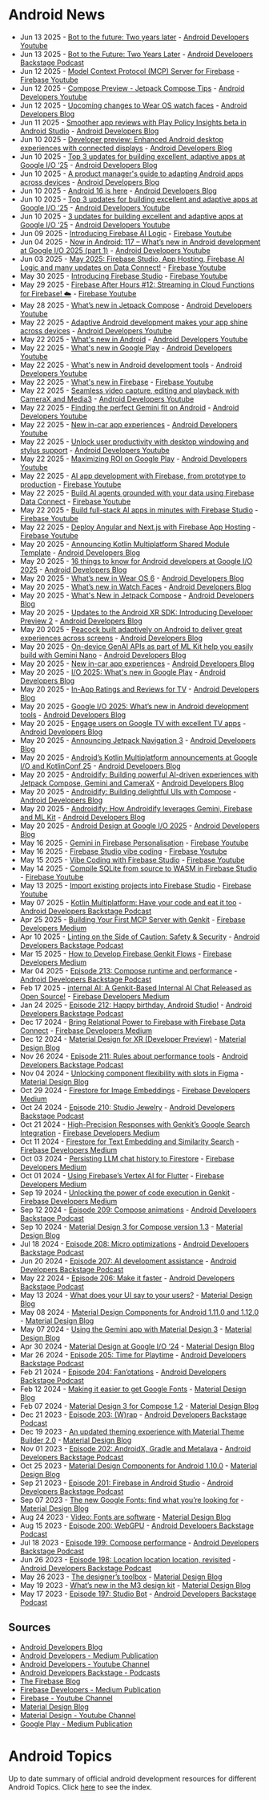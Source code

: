 # Android News

<!-- NEWS:START -->
- Jun 13 2025 - [Bot to the future: Two years later](https://www.youtube.com/watch?v=Dlh6VKtV9fw) - [Android Developers Youtube](https://www.youtube.com/c/AndroidDevelopers)
- Jun 13 2025 - [Bot to the Future: Two Years Later](http://adbackstage.libsyn.com/bot-to-the-future-two-years-later) - [Android Developers Backstage Podcast](https://adbackstage.libsyn.com/)
- Jun 12 2025 - [Model Context Protocol (MCP) Server for Firebase](https://www.youtube.com/watch?v=kgf4yLoYNrE) - [Firebase Youtube](https://www.youtube.com/user/Firebase)
- Jun 12 2025 - [Compose Preview - Jetpack Compose Tips](https://www.youtube.com/watch?v=UnHTlNlzJPw) - [Android Developers Youtube](https://www.youtube.com/c/AndroidDevelopers)
- Jun 12 2025 - [Upcoming changes to Wear OS watch faces](http://android-developers.googleblog.com/2025/06/upcoming-changes-to-wear-os-watch-faces.html) - [Android Developers Blog](https://android-developers.googleblog.com/)
- Jun 11 2025 - [Smoother app reviews with Play Policy Insights beta in Android Studio](http://android-developers.googleblog.com/2025/06/making-it-easier-to-build-safer-apps-google-play.html) - [Android Developers Blog](https://android-developers.googleblog.com/)
- Jun 10 2025 - [Developer preview: Enhanced Android desktop experiences with connected displays](http://android-developers.googleblog.com/2025/06/developer-preview-enhanced-android-desktop-experiences-connected-displays.html) - [Android Developers Blog](https://android-developers.googleblog.com/)
- Jun 10 2025 - [Top 3 updates for building excellent, adaptive apps at Google I/O ‘25](http://android-developers.googleblog.com/2025/06/top-3-updates-for-building-excellent-adaptive-apps-google-io-25.html) - [Android Developers Blog](https://android-developers.googleblog.com/)
- Jun 10 2025 - [A product manager's guide to adapting Android apps across devices](http://android-developers.googleblog.com/2025/06/a-product-manager-guide-to-scaling-android-apps-across-from-factors.html) - [Android Developers Blog](https://android-developers.googleblog.com/)
- Jun 10 2025 - [Android 16 is here](http://android-developers.googleblog.com/2025/06/android-16-is-here.html) - [Android Developers Blog](https://android-developers.googleblog.com/)
- Jun 10 2025 - [Top 3 updates for building excellent and adaptive apps at Google I/O ‘25](https://www.youtube.com/watch?v=KiYHuY3hiZc) - [Android Developers Youtube](https://www.youtube.com/c/AndroidDevelopers)
- Jun 10 2025 - [3 updates for building excellent and adaptive apps at Google I/O ‘25](https://www.youtube.com/watch?v=IK6FUfluN6I) - [Android Developers Youtube](https://www.youtube.com/c/AndroidDevelopers)
- Jun 09 2025 - [Introducing Firebase AI Logic](https://www.youtube.com/watch?v=SZuxc2iT5Uc) - [Firebase Youtube](https://www.youtube.com/user/Firebase)
- Jun 04 2025 - [Now in Android: 117 – What’s new in Android development at Google I/O 2025 (part 1)](https://www.youtube.com/watch?v=Q_ZHnyVFqMc) - [Android Developers Youtube](https://www.youtube.com/c/AndroidDevelopers)
- Jun 03 2025 - [May 2025: Firebase Studio, App Hosting, Firebase AI Logic and many updates on Data Connect!](https://www.youtube.com/watch?v=sqTsIj_t9HU) - [Firebase Youtube](https://www.youtube.com/user/Firebase)
- May 30 2025 - [Introducing Firebase Studio](https://www.youtube.com/watch?v=vVAui3_rvD8) - [Firebase Youtube](https://www.youtube.com/user/Firebase)
- May 29 2025 - [Firebase After Hours #12: Streaming in Cloud Functions for Firebase! ☁️](https://www.youtube.com/watch?v=IuSH0VHazcA) - [Firebase Youtube](https://www.youtube.com/user/Firebase)
- May 28 2025 - [What’s new in Jetpack Compose](https://www.youtube.com/watch?v=89UusPuz8q4) - [Android Developers Youtube](https://www.youtube.com/c/AndroidDevelopers)
- May 22 2025 - [Adaptive Android development makes your app shine across devices](https://www.youtube.com/watch?v=15oPNK1W0Tw) - [Android Developers Youtube](https://www.youtube.com/c/AndroidDevelopers)
- May 22 2025 - [What's new in Android](https://www.youtube.com/watch?v=IaNpcrCSDiI) - [Android Developers Youtube](https://www.youtube.com/c/AndroidDevelopers)
- May 22 2025 - [What's new in Google Play](https://www.youtube.com/watch?v=POUqfDBtRbg) - [Android Developers Youtube](https://www.youtube.com/c/AndroidDevelopers)
- May 22 2025 - [What's new in Android development tools](https://www.youtube.com/watch?v=KXKP2tDPW4Y) - [Android Developers Youtube](https://www.youtube.com/c/AndroidDevelopers)
- May 22 2025 - [What's new in Firebase](https://www.youtube.com/watch?v=R_gqv8PwM78) - [Firebase Youtube](https://www.youtube.com/user/Firebase)
- May 22 2025 - [Seamless video capture, editing and playback with CameraX and Media3](https://www.youtube.com/watch?v=3zXVPU2vKXs) - [Android Developers Youtube](https://www.youtube.com/c/AndroidDevelopers)
- May 22 2025 - [Finding the perfect Gemini fit on Android](https://www.youtube.com/watch?v=7Tnq4y7T4xs) - [Android Developers Youtube](https://www.youtube.com/c/AndroidDevelopers)
- May 22 2025 - [New in-car app experiences](https://www.youtube.com/watch?v=ud09zuXHst4) - [Android Developers Youtube](https://www.youtube.com/c/AndroidDevelopers)
- May 22 2025 - [Unlock user productivity with desktop windowing and stylus support](https://www.youtube.com/watch?v=MmeJSLAnB-M) - [Android Developers Youtube](https://www.youtube.com/c/AndroidDevelopers)
- May 22 2025 - [Maximizing ROI on Google Play](https://www.youtube.com/watch?v=T41OD37tI54) - [Android Developers Youtube](https://www.youtube.com/c/AndroidDevelopers)
- May 22 2025 - [AI app development with Firebase, from prototype to production](https://www.youtube.com/watch?v=rxKYK3DIzN0) - [Firebase Youtube](https://www.youtube.com/user/Firebase)
- May 22 2025 - [Build AI agents grounded with your data using Firebase Data Connect](https://www.youtube.com/watch?v=nZhkjSFB6UA) - [Firebase Youtube](https://www.youtube.com/user/Firebase)
- May 22 2025 - [Build full-stack AI apps in minutes with Firebase Studio](https://www.youtube.com/watch?v=x2zvki_VlRE) - [Firebase Youtube](https://www.youtube.com/user/Firebase)
- May 22 2025 - [Deploy Angular and Next.js with Firebase App Hosting](https://www.youtube.com/watch?v=XEhd9a9YhSk) - [Firebase Youtube](https://www.youtube.com/user/Firebase)
- May 20 2025 - [Announcing Kotlin Multiplatform Shared Module Template](http://android-developers.googleblog.com/2025/05/kotlin-multiplatform-shared-module-templates.html) - [Android Developers Blog](https://android-developers.googleblog.com/)
- May 20 2025 - [16 things to know for Android developers at Google I/O 2025](http://android-developers.googleblog.com/2025/05/16-things-to-know-for-android-developers-google-io-2025.html) - [Android Developers Blog](https://android-developers.googleblog.com/)
- May 20 2025 - [What’s new in Wear OS 6](http://android-developers.googleblog.com/2025/05/whats-new-in-wear-os-6.html) - [Android Developers Blog](https://android-developers.googleblog.com/)
- May 20 2025 - [What’s new in Watch Faces](http://android-developers.googleblog.com/2025/05/whats-new-in-watch-faces.html) - [Android Developers Blog](https://android-developers.googleblog.com/)
- May 20 2025 - [What's New in Jetpack Compose](http://android-developers.googleblog.com/2025/05/whats-new-in-jetpack-compose.html) - [Android Developers Blog](https://android-developers.googleblog.com/)
- May 20 2025 - [Updates to the Android XR SDK: Introducing Developer Preview 2](http://android-developers.googleblog.com/2025/05/updates-to-android-xr-sdk-developer-preview.html) - [Android Developers Blog](https://android-developers.googleblog.com/)
- May 20 2025 - [Peacock built adaptively on Android to deliver great experiences across screens](http://android-developers.googleblog.com/2025/05/peacock-optimizes-streaming-jetpack-compose.html) - [Android Developers Blog](https://android-developers.googleblog.com/)
- May 20 2025 - [On-device GenAI APIs as part of ML Kit help you easily build with Gemini Nano](http://android-developers.googleblog.com/2025/05/on-device-gen-ai-apis-ml-kit-gemini-nano.html) - [Android Developers Blog](https://android-developers.googleblog.com/)
- May 20 2025 - [New in-car app experiences](http://android-developers.googleblog.com/2025/05/android-for-cars-google-io-2025.html) - [Android Developers Blog](https://android-developers.googleblog.com/)
- May 20 2025 - [I/O 2025: What's new in Google Play](http://android-developers.googleblog.com/2025/05/io-2025-whats-new-in-google-play.html) - [Android Developers Blog](https://android-developers.googleblog.com/)
- May 20 2025 - [In-App Ratings and Reviews for TV](http://android-developers.googleblog.com/2025/05/in-app-ratings-and-reviews-for-tv.html) - [Android Developers Blog](https://android-developers.googleblog.com/)
- May 20 2025 - [Google I/O 2025: What’s new in Android development tools](http://android-developers.googleblog.com/2025/05/google-io-2025-whats-new-in-android-development-tools.html) - [Android Developers Blog](https://android-developers.googleblog.com/)
- May 20 2025 - [Engage users on Google TV with excellent TV apps](http://android-developers.googleblog.com/2025/05/engage-users-google-tv-excellent-apps.html) - [Android Developers Blog](https://android-developers.googleblog.com/)
- May 20 2025 - [Announcing Jetpack Navigation 3](http://android-developers.googleblog.com/2025/05/announcing-jetpack-navigation-3-for-compose.html) - [Android Developers Blog](https://android-developers.googleblog.com/)
- May 20 2025 - [Android’s Kotlin Multiplatform announcements at Google I/O and KotlinConf 25](http://android-developers.googleblog.com/2025/05/android-kotlin-multiplatform-google-io-kotlinconf-2025.html) - [Android Developers Blog](https://android-developers.googleblog.com/)
- May 20 2025 - [Androidify: Building powerful AI-driven experiences with Jetpack Compose, Gemini and CameraX](http://android-developers.googleblog.com/2025/05/androidify-building-ai-driven-experiences-jetpack-compose-gemini-camerax.html) - [Android Developers Blog](https://android-developers.googleblog.com/)
- May 20 2025 - [Androidify: Building delightful UIs with Compose](http://android-developers.googleblog.com/2025/05/androidify-building-delightful-ui-with-compose.html) - [Android Developers Blog](https://android-developers.googleblog.com/)
- May 20 2025 - [Androidify: How Androidify leverages Gemini, Firebase and ML Kit](http://android-developers.googleblog.com/2025/05/androidify-how-androidify-leverages-gemini-firebase-ml-kit.html) - [Android Developers Blog](https://android-developers.googleblog.com/)
- May 20 2025 - [Android Design at Google I/O 2025](http://android-developers.googleblog.com/2025/05/android-design-google-io-25.html) - [Android Developers Blog](https://android-developers.googleblog.com/)
- May 16 2025 - [Gemini in Firebase Personalisation](https://www.youtube.com/watch?v=4MC2jgLwkJg) - [Firebase Youtube](https://www.youtube.com/user/Firebase)
- May 16 2025 - [Firebase Studio vibe coding](https://www.youtube.com/watch?v=xS9bQaYzVBs) - [Firebase Youtube](https://www.youtube.com/user/Firebase)
- May 15 2025 - [Vibe Coding with Firebase Studio](https://www.youtube.com/watch?v=U0Euvr4DEcE) - [Firebase Youtube](https://www.youtube.com/user/Firebase)
- May 14 2025 - [Compile SQLite from source to WASM in Firebase Studio](https://www.youtube.com/watch?v=hox-Sv8ZHxE) - [Firebase Youtube](https://www.youtube.com/user/Firebase)
- May 13 2025 - [Import existing projects into Firebase Studio](https://www.youtube.com/watch?v=31GsuvcRcXk) - [Firebase Youtube](https://www.youtube.com/user/Firebase)
- May 07 2025 - [​​Kotlin Multiplatform: Have your code and eat it too](http://adbackstage.libsyn.com/kotlin-multiplatform-have-your-code-and-eat-it-too) - [Android Developers Backstage Podcast](https://adbackstage.libsyn.com/)
- Apr 25 2025 - [Building Your First MCP Server with Genkit](https://medium.com/firebase-developers/building-your-first-mcp-server-with-genkit-c2053cde230f?source=rss----8e8b7dc6774d---4) - [Firebase Developers Medium](https://medium.com/firebase-developers)
- Apr 10 2025 - [Linting on the Side of Caution: Safety & Security](http://adbackstage.libsyn.com/linting-on-the-side-of-caution-safety-security) - [Android Developers Backstage Podcast](https://adbackstage.libsyn.com/)
- Mar 15 2025 - [How to Develop Firebase Genkit Flows](https://medium.com/firebase-developers/how-to-develop-firebase-genkit-functions-2677b386a227?source=rss----8e8b7dc6774d---4) - [Firebase Developers Medium](https://medium.com/firebase-developers)
- Mar 04 2025 - [Episode 213: Compose runtime and performance](http://adbackstage.libsyn.com/episode-213-compose-runtime-and-performance) - [Android Developers Backstage Podcast](https://adbackstage.libsyn.com/)
- Feb 17 2025 - [internal AI: A Genkit-Based Internal AI Chat Released as Open Source!](https://medium.com/firebase-developers/internal-ai-a-genkit-based-internal-ai-chat-released-as-open-source-37795896a106?source=rss----8e8b7dc6774d---4) - [Firebase Developers Medium](https://medium.com/firebase-developers)
- Jan 24 2025 - [Episode 212: Happy birthday, Android Studio!](http://adbackstage.libsyn.com/episode-212-happy-birthday-android-studio) - [Android Developers Backstage Podcast](https://adbackstage.libsyn.com/)
- Dec 17 2024 - [Bring Relational Power to Firebase with Firebase Data Connect](https://medium.com/firebase-developers/bring-relational-power-to-firebase-with-firebase-data-connect-e65e5c420ca8?source=rss----8e8b7dc6774d---4) - [Firebase Developers Medium](https://medium.com/firebase-developers)
- Dec 12 2024 - [Material Design for XR (Developer Preview)](https://material.io/blog/material-design-xr-dev-preview) - [Material Design Blog](https://material.io/blog)
- Nov 26 2024 - [Episode 211: Rules about performance tools](http://adbackstage.libsyn.com/episode-211-rules-about-performance-tools) - [Android Developers Backstage Podcast](https://adbackstage.libsyn.com/)
- Nov 04 2024 - [Unlocking component flexibility with slots in Figma](https://material.io/blog/material-3-slot-components-figma) - [Material Design Blog](https://material.io/blog)
- Oct 29 2024 - [Firestore for Image Embeddings](https://medium.com/firebase-developers/firestore-for-image-embeddings-f3fa2a5a5058?source=rss----8e8b7dc6774d---4) - [Firebase Developers Medium](https://medium.com/firebase-developers)
- Oct 24 2024 - [Episode 210: Studio Jewelry](http://adbackstage.libsyn.com/episode-210-studio-jewelry) - [Android Developers Backstage Podcast](https://adbackstage.libsyn.com/)
- Oct 21 2024 - [High-Precision Responses with Genkit’s Google Search Integration](https://medium.com/firebase-developers/high-precision-responses-with-genkits-google-search-integration-7f142f5c9693?source=rss----8e8b7dc6774d---4) - [Firebase Developers Medium](https://medium.com/firebase-developers)
- Oct 11 2024 - [Firestore for Text Embedding and Similarity Search](https://medium.com/firebase-developers/firestore-for-text-embedding-and-similarity-search-d74acbc8d6f5?source=rss----8e8b7dc6774d---4) - [Firebase Developers Medium](https://medium.com/firebase-developers)
- Oct 03 2024 - [Persisting LLM chat history to Firestore](https://medium.com/firebase-developers/persisting-llm-chat-history-to-firestore-4e3716dd67fe?source=rss----8e8b7dc6774d---4) - [Firebase Developers Medium](https://medium.com/firebase-developers)
- Oct 01 2024 - [Using Firebase’s Vertex AI for Flutter](https://medium.com/firebase-developers/using-firebases-vertex-ai-for-flutter-abdd85d1d1a8?source=rss----8e8b7dc6774d---4) - [Firebase Developers Medium](https://medium.com/firebase-developers)
- Sep 19 2024 - [Unlocking the power of code execution in Genkit](https://medium.com/firebase-developers/getting-started-with-code-execution-in-genkit-c5391b45b321?source=rss----8e8b7dc6774d---4) - [Firebase Developers Medium](https://medium.com/firebase-developers)
- Sep 12 2024 - [Episode 209: Compose animations](http://adbackstage.libsyn.com/episode-209-compose-animations) - [Android Developers Backstage Podcast](https://adbackstage.libsyn.com/)
- Sep 10 2024 - [Material Design 3 for Compose version 1.3](https://material.io/blog/material-3-compose-1-3) - [Material Design Blog](https://material.io/blog)
- Jul 18 2024 - [Episode 208: Micro optimizations](http://adbackstage.libsyn.com/episode-208-micro-optimizations) - [Android Developers Backstage Podcast](https://adbackstage.libsyn.com/)
- Jun 20 2024 - [Episode 207: AI development assistance](http://adbackstage.libsyn.com/episode-207-ai-development-assistance) - [Android Developers Backstage Podcast](https://adbackstage.libsyn.com/)
- May 22 2024 - [Episode 206: Make it faster](http://adbackstage.libsyn.com/episode-206-make-it-faster) - [Android Developers Backstage Podcast](https://adbackstage.libsyn.com/)
- May 13 2024 - [What does your UI say to your users?](https://material.io/blog/testing-material-3) - [Material Design Blog](https://material.io/blog)
- May 08 2024 - [Material Design Components for Android 1.11.0 and 1.12.0](https://material.io/blog/android-stable-release-1-12-0) - [Material Design Blog](https://material.io/blog)
- May 07 2024 - [Using the Gemini app with Material Design 3](https://material.io/blog/how-to-gemini-app-compose-material-design-3) - [Material Design Blog](https://material.io/blog)
- Apr 30 2024 - [Material Design at Google I/O ‘24](https://material.io/blog/google-io-2024) - [Material Design Blog](https://material.io/blog)
- Mar 26 2024 - [Episode 205: Time for Playtime](http://adbackstage.libsyn.com/episode-205-time-for-playtime) - [Android Developers Backstage Podcast](https://adbackstage.libsyn.com/)
- Feb 21 2024 - [Episode 204: Fan’otations](http://adbackstage.libsyn.com/episode-204-fanotations) - [Android Developers Backstage Podcast](https://adbackstage.libsyn.com/)
- Feb 12 2024 - [Making it easier to get Google Fonts](https://material.io/blog/get-google-fonts-update) - [Material Design Blog](https://material.io/blog)
- Feb 07 2024 - [Material Design 3 for Compose 1.2](https://material.io/blog/material-3-compose-1-2) - [Material Design Blog](https://material.io/blog)
- Dec 21 2023 - [Episode 203: (W)rap](http://adbackstage.libsyn.com/episode-203-wrap) - [Android Developers Backstage Podcast](https://adbackstage.libsyn.com/)
- Dec 19 2023 - [An updated theming experience with Material Theme Builder 2.0](https://material.io/blog/material-theme-builder-2-color-match) - [Material Design Blog](https://material.io/blog)
- Nov 01 2023 - [Episode 202: AndroidX, Gradle and Metalava](http://adbackstage.libsyn.com/episode-202-androidx-gradle-and-metalava) - [Android Developers Backstage Podcast](https://adbackstage.libsyn.com/)
- Oct 25 2023 - [Material Design Components for Android 1.10.0](https://material.io/blog/android-stable-release-1-10-0) - [Material Design Blog](https://material.io/blog)
- Sep 21 2023 - [Episode 201: Firebase in Android Studio](http://adbackstage.libsyn.com/episode-201-firebase-in-android-studio) - [Android Developers Backstage Podcast](https://adbackstage.libsyn.com/)
- Sep 07 2023 - [The new Google Fonts: find what you’re looking for](https://material.io/blog/2023-google-fonts-redesign) - [Material Design Blog](https://material.io/blog)
- Aug 24 2023 - [Video: Fonts are software](https://material.io/blog/fonts-are-software-video) - [Material Design Blog](https://material.io/blog)
- Aug 15 2023 - [Episode 200: WebGPU](http://adbackstage.libsyn.com/episode-200-webgpu) - [Android Developers Backstage Podcast](https://adbackstage.libsyn.com/)
- Jul 18 2023 - [Episode 199: Compose performance](http://adbackstage.libsyn.com/episode-199-compose-performance) - [Android Developers Backstage Podcast](https://adbackstage.libsyn.com/)
- Jun 26 2023 - [Episode 198: Location location location, revisited](http://adbackstage.libsyn.com/episode-198-location-location-location-revisited) - [Android Developers Backstage Podcast](https://adbackstage.libsyn.com/)
- May 26 2023 - [The designer’s toolbox](https://material.io/blog/designer-toolbox-figma-android-studio-relay) - [Material Design Blog](https://material.io/blog)
- May 19 2023 - [What’s new in the M3 design kit](https://material.io/blog/whats-new-design-kit) - [Material Design Blog](https://material.io/blog)
- May 17 2023 - [Episode 197: Studio Bot](http://adbackstage.libsyn.com/episode-197-studio-bot) - [Android Developers Backstage Podcast](https://adbackstage.libsyn.com/)<!-- NEWS:END -->

## Sources

* [Android Developers Blog](https://android-developers.googleblog.com/)
* [Android Developers - Medium Publication](https://medium.com/androiddevelopers)
* [Android Developers - Youtube Channel](https://www.youtube.com/c/AndroidDevelopers)
* [Android Developers Backstage - Podcasts](https://adbackstage.libsyn.com/)
* [The Firebase Blog](https://firebase.googleblog.com/)
* [Firebase Developers - Medium Publication](https://medium.com/firebase-developers)
* [Firebase - Youtube Channel](https://www.youtube.com/user/Firebase)
* [Material Design Blog](https://material.io/blog)
* [Material Design - Youtube Channel](https://www.youtube.com/c/MaterialDesign)
* [Google Play - Medium Publication](https://medium.com/googleplaydev)

# Android Topics
Up to date summary of official android development resources for different Android Topics. Click [here](https://androidtopicsindex.dipien.com/) to see the index.

